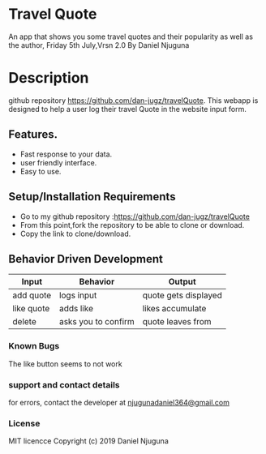# Travel Quote
An app that shows you some travel quotes and their popularity as well as the author, Friday 5th July,Vrsn 2.0
By Daniel Njuguna
# Description
github repository https://github.com/dan-jugz/travelQuote. 
This webapp is designed to help a user log their travel Quote in the website input form.
## Features.
* Fast response to your data.
* user friendly interface.
* Easy to use.
## Setup/Installation Requirements
* Go to my github repository :https://github.com/dan-jugz/travelQuote
* From this point,fork the repository to be able to clone or download.
* Copy the link to clone/download.
## Behavior Driven Development 
Input|Behavior|Output
----|----|------
add quote|logs input|quote gets displayed
like quote|adds like|likes accumulate
delete|asks you to confirm|quote leaves from 
### Known Bugs
The like button seems to not work 
### support and contact details
for errors, contact the developer at njugunadaniel364@gmail.com
### License
MIT licencce Copyright (c) 2019 Daniel Njuguna
